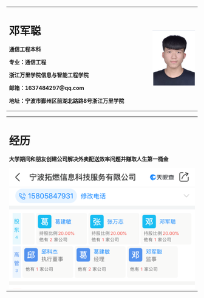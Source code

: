 <table border="0">
  <tr>
    <td width="75%">
      <h1>邓军聪</h1>
      <p><b>通信工程本科</b></p>
            <p><b>专业：通信工程</b></p>
      <p><b>浙江万里学院信息与智能工程学院</b></p>
      <p><b>邮箱：1637484297@qq.com</b></p>
      <p><b>地址：宁波市鄞州区前湖北路路8号浙江万里学院</b></p>
    </td>
    <td width="25%">
      <img src="简历.png.jpg" width="100%">     
    </td>
  </tr>
</table>
<table border="0">
  <tr>
    <td width="75%">
      <h1>经历</h1>
      <p><b>大学期间和朋友创建公司解决外卖配送效率问题并赚取人生第一桶金</b></p>
        <img src="微信图片_20200220123016.png" width="100%">  
